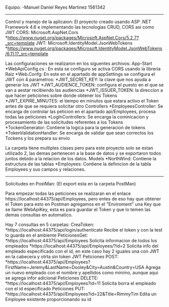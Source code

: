 Equipo:
-Manuel Daniel Reyes Martinez 1561342

------------------------------------------------------------------------------------------------------------------------------
Control y manejo de la aplicaion:
El proyecto creado usando ASP .NET Framework 4.6 e implementando las tecnologias CRUD, CORS asi como JWT
CORS: Microsoft.AspNet.Cors
  *https://www.nuget.org/packages/Microsoft.AspNet.Cors/5.2.7?_src=template
JWT: Microsoft.IdentityModel.JsonWebTokens
  *https://www.nuget.org/packages/Microsoft.IdentityModel.JsonWebTokens/6.11.1?_src=template

Las configuraciones se realizaron en los siguentes archivos:
App-Start
*WebApiConfig.cs : En esta se configuro se activa CORS usando la libreria
Raiz
*Web.Confg: En este en el apartado de appSettings se configura el JWT con 4 parametros:
 *JWT_SECRET_KEY: la clave que nos ayuda a generar los JWT
 *JWT_AUDIENCE_TOKEN: configura el puesto en el que se van a aestar recibiendo las audiencias
 *JWT_ISSUER_TOKEN: la direccion a que hacer peticiones sobre donde obtener los Tokens
 *JWT_EXPIRE_MINUTES: el tiempo en minutos que estara activo el Token antes de que se requiera solicitar otro
Controllers
*EmployeesController: Se encarga de controlar las peticion en el apartado api/Employees, procesa todas las peticiones
*LogInControllers: Se encarga la cominicacion y procesamiento de las solicitudes referentes a los Tokens
*TockenGenerator: Contiene la logica para la generacion de tokens
*TokenValidationHandler: Se encarga de validar que sean correctos los Tockens y los prepara su envio

La carpeta tiene multiples clases pero para este proyecto solo se estan utilizado 2, las demas pertenecen a la base de
datos y se exportaron todos juntos debido a la relacion de los datos.
Models
*NorthWind: Contiene la estructura de las tablas
*Employees: Contiene la definicion de la tabla Employees y sus campos y relaciones.

------------------------------------------------------------------------------------------------------------------------------
Solicitudes en PostMan: (El export esta en la carpeta PostMan)

Para empezar todas las peticiones se realizaran en el enlace https://localhost:44375/api/Employees, pero entes de eso
hay que obtener el Token para esto en Postman agregamos en el "Enviroment" una Key que se llame WebApiKey, esta es para
guardar el Token y que lo temen las demas consultas en automatico.

Hay 7 consultas en 5 carpetas:
CreaToken:
*https://localhost:44375/api/login/authenticate
  Recibe el token y con la test lo guarda en el ambiente
PeticionesGet:
*https://localhost:44375/api/Employees
  Solicita informacion de todos los empleados
*https://localhost:44375/api/Employees/?id=2
  Solicita info del empleado especificado con el id, en este caso hay 2 iguales una con JWT en la cabecera
  y otrta sin token JWT
Peticiones POST:
*https://localhost:44375/api/Employees?FirstName=Jeremy&LastName=Dooley&City=Austin&Country=USA
  Agrega un nuevo empleado con el nombre y apellidos como minimo, aunque aqui se agrega infor adicional
Peticiones DELETE:
*https://localhost:44375/api/Employees?id=11
  Solicita borra el empleado con el id especificado
Peticiones PUT:
*https://localhost:44375/api/Employees?id=22&Title=RimmyTim
  Edita un Employee existente proporcionando su id
